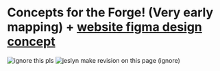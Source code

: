 # Concepts for the Forge! (Very early mapping) + [website figma design concept](https://www.figma.com/design/rMoKCWDeUtPdlam9RMxOzm/Forge-Website-(Copy)?node-id=0-1&t=G8HZu5xDzkzPSWt0-1)
![ignore this pls](https://github.com/se1yu/graphicDesigns/assets/121521414/2308081c-56e2-497e-a6cd-168208ee99c2)
![jeslyn make revision on this page (ignore)](https://github.com/se1yu/graphicDesigns/assets/121521414/aa00fd83-e79c-4ea0-af7a-1969c3aa5bf2)
